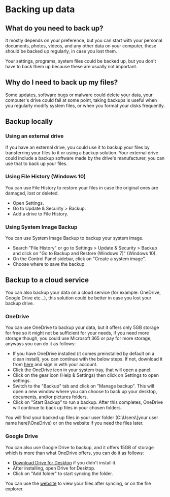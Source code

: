# Backing up data

## What do you need to back up?

It mostly depends on your preference, but you can start with your personal documents, photos, videos, and any other data on your computer, these should be backed up regularly, in case you lost them.

Your settings, programs, system files could be backed up, but you don't have to back them up because these are usually not important.

## Why do I need to back up my files?

Some updates, software bugs or malware could delete your data, your computer's drive could fail at some point, taking backups is useful when you regularly modify system files, or when you format your disks frequently.

## Backup locally

### Using an external drive

If you have an external drive, you could use it to backup your files by transferring your files to it or using a backup solution. Your external drive could include a backup software made by the drive's manufacturer, you can use that to back up your files.

### Using File History (Windows 10)

You can use File History to restore your files in case the original ones are damaged, lost or deleted.

- Open Settings.
- Go to Update & Security > Backup.
- Add a drive to File History.

### Using System Image Backup

You can use System Image Backup to backup your system image.

- Search "File History" or go to Settings > Update & Security > Backup and click on "Go to Backup and Restore (Windows 7)" (Windows 10).
- On the Control Panel sidebar, click on "Create a system image".
- Choose where to save the backup.

## Backup to a cloud service

You can also backup your data on a cloud service (for example: OneDrive, Google Drive etc...), this solution could be better in case you lost your backup drive.

### OneDrive

You can use OneDrive to backup your data, but it offers only 5GB storage for free so it might not be sufficient for your needs, if you need more storage though, you could use Microsoft 365 or pay for more storage, anyways you can do it as follows:

- If you have OneDrive installed (it comes preinstalled by default on a clean install), you can continue with the below steps. If not, download it from [here](https://www.microsoft.com/en-us/microsoft-365/onedrive/download) and sign in with your account.
- Click the OneDrive icon in your system tray, that will open a panel.
- Click on the gear icon (Help & Settings) then click on Settings to open settings.
- Switch to the "Backup" tab and click on "Manage backup". This will open a new window where you can choose to back up your desktop, documents, and/or pictures folders.
- Click on "Start Backup" to run a backup. After this completes, OneDrive will continue to back up files in your chosen folders.

You will find your backed up files in your user folder (C:\Users\\[your user name here]\OneDrive) or on the website if you need the files later.

### Google Drive

You can also use Google Drive to backup, and it offers 15GB of storage which is more than what OneDrive offers, you can do it as follows:

- [Download Drive for Desktop](https://www.google.com/drive/download/) if you didn't install it.
- After installing, open Drive for Desktop.
- Click on "Add folder" to start syncing the folder.

You can use the [website](https://drive.google.com) to view your files after syncing, or on the file explorer.
